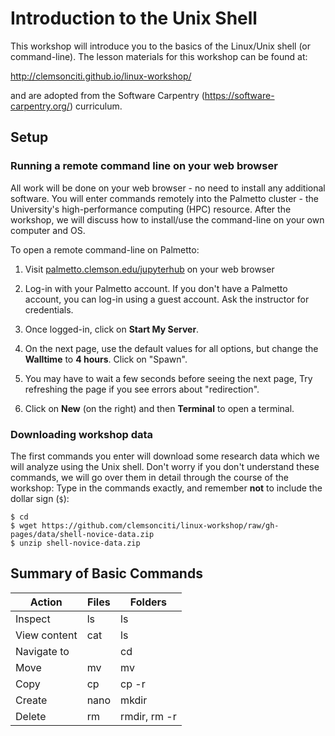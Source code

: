 
# Introduction to the Unix Shell

This workshop will introduce you to the basics
of the Linux/Unix shell (or command-line).
The lesson materials for this workshop can be found at:

http://clemsonciti.github.io/linux-workshop/

and are adopted from the Software Carpentry
(https://software-carpentry.org/) curriculum.

## Setup

### Running a remote command line on your web browser

All work will be done on your web browser - no need to
install any additional software. 
You will enter commands remotely into the Palmetto cluster - the
University's high-performance computing (HPC) resource.
After the workshop, we will discuss how to install/use
the command-line on your own computer and OS.

To open a remote command-line on Palmetto:

1. Visit [palmetto.clemson.edu/jupyterhub](palmetto.clemson.edu/jupyterhub)
on your web browser

2. Log-in with your Palmetto account. If you don't have a Palmetto
account, you can log-in using a guest account. Ask the instructor
for credentials.

3. Once logged-in, click on **Start My Server**.

4. On the next page, use the default values for all options,
but change the **Walltime** to **4 hours**. Click on "Spawn".

5. You may have to wait a few seconds before seeing the next page,
Try refreshing the page if you see errors about "redirection".

6. Click on **New** (on the right) and then **Terminal** to open
a terminal.

### Downloading workshop data

The first commands you enter will download
some research data which we will analyze using the Unix shell.
Don't worry if you don't understand these commands,
we will go over them in detail through the course of the workshop:
Type in the commands exactly, and remember **not** to include
the dollar sign (`$`):

~~~
$ cd
$ wget https://github.com/clemsonciti/linux-workshop/raw/gh-pages/data/shell-novice-data.zip
$ unzip shell-novice-data.zip
~~~

## Summary of Basic Commands

| Action      | Files | Folders      |
|-------------|-------|--------------|
| Inspect     | ls    | ls           |
| View content| cat   | ls           |
| Navigate to |       | cd           |
| Move        | mv    | mv           |
| Copy        | cp    | cp -r        |
| Create      | nano  | mkdir        |
| Delete      | rm    | rmdir, rm -r |

